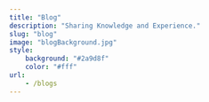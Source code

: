 ```yaml
---
title: "Blog"
description: "Sharing Knowledge and Experience."
slug: "blog"
image: "blogBackground.jpg"
style:
    background: "#2a9d8f"
    color: "#fff"
url:
    - /blogs
---
```

